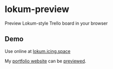 # lokum-preview
Preview Lokum-style Trello board in your browser

## Demo

Use online at [lokum.icing.space](https://lokum.icing.space/#mQ6WXDAQ)

My [portfolio website](https://burntcaramel.com/) can be [previewed](https://lokum.icing.space/#mQ6WXDAQ).
